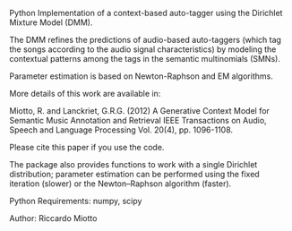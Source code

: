 Python Implementation of a context-based auto-tagger using the Dirichlet Mixture 
Model (DMM).

The DMM refines the predictions of audio-based auto-taggers (which tag the songs 
according to the audio signal characteristics) by modeling the contextual patterns 
among the tags in the semantic multinomials (SMNs).

Parameter estimation is based on Newton-Raphson and EM algorithms.

More details of this work are available in:

Miotto, R. and Lanckriet, G.R.G. (2012)
A Generative Context Model for Semantic Music Annotation and Retrieval 
IEEE Transactions on Audio, Speech and Language Processing
Vol. 20(4), pp. 1096-1108.

Please cite this paper if you use the code.

The package also provides functions to work with a single Dirichlet distribution; 
parameter estimation can be performed using the fixed iteration (slower) or the 
Newton–Raphson algorithm (faster).

Python Requirements: numpy, scipy

Author: Riccardo Miotto
